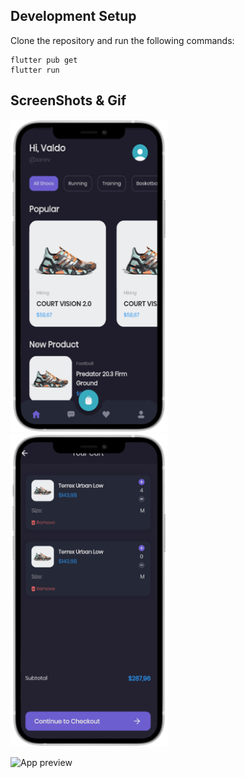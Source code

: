 ## Development Setup
Clone the repository and run the following commands:
```
flutter pub get
flutter run
```

## ScreenShots & Gif

<img src="/doc/one.png" height="500em" /> &nbsp; <img src="/doc/two.png" height="500em" />

![App preview](/doc/gif/one.gif)
